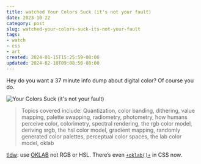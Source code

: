 ```yaml
---
title: watched Your Colors Suck (it's not your fault)
date: 2023-10-22
category: post
slug: watched-your-colors-suck-its-not-your-fault
tags:
- watch
- css
- art
created: 2024-01-15T15:25:59-08:00
updated: 2024-02-10T09:08:50-08:00
---
```


Hey do you want a 37 minute info dump about digital color? Of course you do.

![Your Colors Suck (it's not your fault)](https://www.youtube.com/watch?v=fv-wlo8yVhk)

 > 
 > Topics covered include: Quantization, color banding, dithering, value mapping, palette swapping, radiometry, photometry, how humans perceive color, colorimetry, spectral rendering, the rgb color model, deriving srgb, the hsl color model, gradient mapping, randomly generated color palettes, perceptual color spaces, the lab color model, oklab

[tldw](../../../card/tldw.md): use [OKLAB](https://bottosson.github.io/posts/oklab/) not RGB or HSL. There’s even [`+oklab()+`](https://developer.mozilla.org/en-US/docs/Web/CSS/color_value/oklab) in CSS now.
